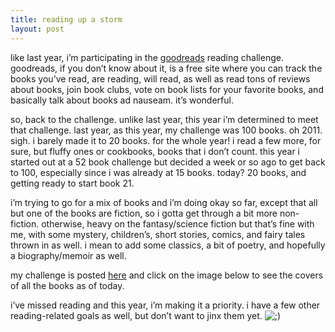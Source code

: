 ```yaml
---
title: reading up a storm    
layout: post
---
```

    

like last year, i’m participating in the [goodreads][1] reading challenge. goodreads, if you don’t know about it, is a free site where you can track the books you’ve read, are reading, will read, as well as read tons of reviews about books, join book clubs, vote on book lists for your favorite books, and basically talk about books ad nauseam. it’s wonderful.

so, back to the challenge. unlike last year, this year i’m determined to meet that challenge. last year, as this year, my challenge was 100 books. oh 2011. sigh. i barely made it to 20 books. for the whole year! i read a few more, for sure, but fluffy ones or cookbooks, books that i don’t count. this year i started out at a 52 book challenge but decided a week or so ago to get back to 100, especially since i was already at 15 books. today? 20 books, and getting ready to start book 21.

i’m trying to go for a mix of books and i’m doing okay so far, except that all but one of the books are fiction, so i gotta get through a bit more non-fiction. otherwise, heavy on the fantasy/science fiction but that’s fine with me, with some mystery, children’s, short stories, comics, and fairy tales thrown in as well. i mean to add some classics, a bit of poetry, and hopefully a biography/memoir as well.

my challenge is posted [here][2] and click on the image below to see the covers of all the books as of today. 

i’ve missed reading and this year, i’m making it a priority. i have a few other reading-related goals as well, but don’t want to jinx them yet. <img src="http://localhost:8888/wordpress/wp-includes/images/smilies/icon_wink.gif" alt=";)" class="wp-smiley" />

 [1]: http://www.goodreads.com/
 [2]: http://www.goodreads.com/user_challenges/283275